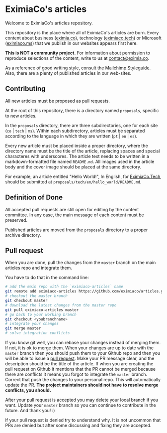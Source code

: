# EximiaCo's articles

Welcome to EximiaCo's articles repository. 

This repository is the place where all of EximiaCo's articles are born. Every content about business ([eximia.co](eximia.co)), technology ([eximiaco.tech](eximiaco.tech)) or Microsoft ([eximiaco.ms](eximiaco.ms)) that we publish in our websites appears first here.

**This is NOT a community project.** For information about permission to reproduce selections of the content, write to us at [contact@eximia.co](mailto:contact@eximia.co).

As a reference of good writing style, consult the [Mailchimp Styleguide](https://styleguide.mailchimp.com/). Also, there are a plenty of published articles in our web-sites.

## Contributing

All new articles must be proposed as pull requests.

At the root of this repository, there is a directory named `proposals`, specific to new articles.

In the `proposals` directory, there are three subdirectories, one for each site (`co` | `tech` | `ms`). Within each subdirectory, articles must be separated according to the language in which they are written (`pt` | `en` | `es`).

Every new article must be placed inside a proper directory, where the directory name must be the title of the article, replacing spaces and special characteres with underscores. The article text needs to be written in a markdown-formatted file named `README.md`. All images used in the article body and the cover image should be placed at the same directory. 

For example, an article entitled "Hello World!", In English, for [EximiaCo.Tech](eximiaco.tech), should be submitted at `proposals/tech/en/hello_world/README.md`. 


## Definition of Done

All accepted pull requests are still open for editing by the content committee. In any case, the main message of each content must be preserved.

Published articles are moved from the `proposals` directory to a proper archive directory.

## Pull request

When you are done, pull the changes from the `master` branch on the main articles repo and integrate them.

You have to do that in the command line:

````bash
# add the main repo with the `eximiaco-articles` name
git remote add eximiaco-articles https://github.com/eximiaco/articles.git
# checkout the master branch
git checkout master
# download the latest changes from the master repo
git pull eximiaco-articles master
# go back to your working branch
git checkout <youbranchname>
# integrate your changes
git merge master
# solve integration conflicts
````

If you know git well, you can rebase your changes instead of merging them. If not, it is ok to merge them.
When your changes are up to date with the `master` branch then you should push them to your Github repo and then you will be able to issue
a [pull request](https://help.github.com/articles/using-pull-requests/). Make your PR message clear, and the description should be the title of the article. If when you are creating the pull request on
Github it mentions that the PR cannot be merged because there are conflicts it means you forgot to integrate the `master` branch. Correct that push the changes to your personal repo. This will automatically update the PR. **The project maintainers should not have to resolve merge conflicts, you should.**

After your pull request is accepted you may delete your local branch if you want. Update your `master` branch so you can continue to contribute in the future. And thank you! :)

If your pull request is denied try to understand why. It is not uncommon that PRs are denied but after some discussing and fixing they are accepted. 
